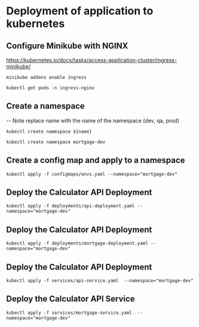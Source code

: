 # Deployment of application to kubernetes

## Configure Minikube with NGINX
https://kubernetes.io/docs/tasks/access-application-cluster/ingress-minikube/
```
minikube addons enable ingress
```

```
kubectl get pods -n ingress-nginx
```

## Create a namespace

-- Note replace name with the name of the namespace (dev, qa, prod)
```
kubectl create namespace ${name}

```

```
kubectl create namespace mortgage-dev
```

## Create a config map and apply to a namespace

```
kubectl apply -f configmaps/envs.yaml --namespace="mortgage-dev"
```

## Deploy the Calculator API Deployment
```
kubectl apply -f deployments/api-deployment.yaml --namespace="mortgage-dev"
```

## Deploy the Calculator API Deployment
```
kubectl apply -f deployments/mortgage-deployment.yaml --namespace="mortgage-dev"
```

## Deploy the Calculator API Deployment
```
kubectl apply -f services/api-service.yaml  --namespace="mortgage-dev"
```

## Deploy the Calculator API Service
```
kubectl apply -f services/mortgage-service.yaml  --namespace="mortgage-dev"
```